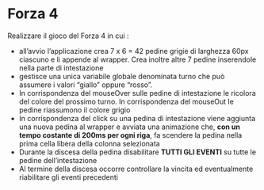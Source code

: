 # Forza 4 

Realizzare il gioco del Forza 4 in cui :
- all’avvio l’applicazione crea 7 x 6 = 42 pedine grigie di larghezza 60px ciascuno e li appende al
wrapper. Crea inoltre altre 7 pedine inserendole nella parte di intestazione
- gestisce una unica variabile globale denominata turno che può assumere i valori “giallo” oppure
“rosso”.
- In corrispondenza del mouseOver sulle pedine di intestazione le ricolora del colore del prossimo
turno. In corrispondenza del mouseOut le pedine riassumono il colore grigio
- In corrispondenza del click su una pedina di intestazione viene aggiunta una nuova pedina al
wrapper e avviata una animazione che, **con un tempo costante di 200ms per ogni riga**, fa scendere
la pedina nella prima cella libera della colonna selezionata
- Durante la discesa della pedina disabilitare **TUTTI GLI EVENTI** su tutte le pedine
dell’intestazione
- Al termine della discesa occorre controllare la vincita ed eventualmente riabilitare gli eventi
precedenti